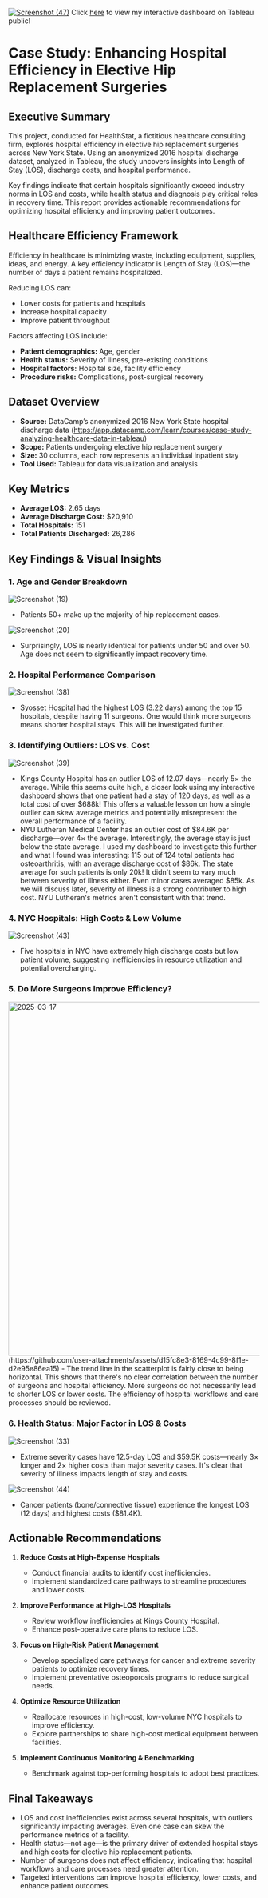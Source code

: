 [![Screenshot (47)](https://github.com/user-attachments/assets/cf8480eb-e70c-4039-b50b-fc4a4f7209b7)](https://public.tableau.com/app/profile/max.freyter/viz/HealthcareEfficiencyHipReplacementMetrics/Overview3)
Click [here](https://public.tableau.com/app/profile/max.freyter/viz/HealthcareEfficiencyHipReplacementMetrics/Overview3) to view my interactive dashboard on Tableau public!


# Case Study: Enhancing Hospital Efficiency in Elective Hip Replacement Surgeries

## Executive Summary
This project, conducted for HealthStat, a fictitious healthcare consulting firm, explores hospital efficiency in elective hip replacement surgeries across New York State. Using an anonymized 2016 hospital discharge dataset, analyzed in Tableau, the study uncovers insights into Length of Stay (LOS), discharge costs, and hospital performance.

Key findings indicate that certain hospitals significantly exceed industry norms in LOS and costs, while health status and diagnosis play critical roles in recovery time. This report provides actionable recommendations for optimizing hospital efficiency and improving patient outcomes.

## Healthcare Efficiency Framework
Efficiency in healthcare is minimizing waste, including equipment, supplies, ideas, and energy. A key efficiency indicator is Length of Stay (LOS)—the number of days a patient remains hospitalized.

Reducing LOS can:
- Lower costs for patients and hospitals
- Increase hospital capacity
- Improve patient throughput

Factors affecting LOS include:
- **Patient demographics:** Age, gender
- **Health status:** Severity of illness, pre-existing conditions
- **Hospital factors:** Hospital size, facility efficiency
- **Procedure risks:** Complications, post-surgical recovery

## Dataset Overview
- **Source:** DataCamp’s anonymized 2016 New York State hospital discharge data (https://app.datacamp.com/learn/courses/case-study-analyzing-healthcare-data-in-tableau)
- **Scope:** Patients undergoing elective hip replacement surgery
- **Size:** 30 columns, each row represents an individual inpatient stay
- **Tool Used:** Tableau for data visualization and analysis

## Key Metrics
- **Average LOS:** 2.65 days
- **Average Discharge Cost:** $20,910
- **Total Hospitals:** 151
- **Total Patients Discharged:** 26,286

## Key Findings & Visual Insights

### 1. Age and Gender Breakdown
![Screenshot (19)](https://github.com/user-attachments/assets/717d24da-721d-48de-b6a9-853f59c0f191)
- Patients 50+ make up the majority of hip replacement cases.


![Screenshot (20)](https://github.com/user-attachments/assets/e5d291e9-ae22-4bd8-afad-90fa0cebb6e2)
- Surprisingly, LOS is nearly identical for patients under 50 and over 50. Age does not seem to significantly impact recovery time.


### 2. Hospital Performance Comparison
![Screenshot (38)](https://github.com/user-attachments/assets/81879daa-11f6-4789-a3d9-cf38ea8e0349)

- Syosset Hospital had the highest LOS (3.22 days) among the top 15 hospitals, despite having 11 surgeons. One would think more surgeons means shorter hospital stays. This will be investigated further.


### 3. Identifying Outliers: LOS vs. Cost
![Screenshot (39)](https://github.com/user-attachments/assets/87e2e542-ff57-43e8-9dcf-d4ca718bca87)
- Kings County Hospital has an outlier LOS of 12.07 days—nearly 5× the average. While this seems quite high, a closer look using my interactive dashboard shows that one patient had a stay of 120 days, as well as a total cost of over $688k! This offers a valuable lesson on how a single outlier can skew average metrics and potentially misrepresent the overall performance of a facility.
- NYU Lutheran Medical Center has an outlier cost of $84.6K per discharge—over 4× the average. Interestingly, the average stay is just below the state average. I used my dashboard to investigate this further and what I found was interesting: 115 out of 124 total patients had osteoarthritis, with an average discharge cost of $86k. The state average for such patients is only 20k! It didn't seem to vary much between severity of illness either. Even minor cases averaged $85k. As we will discuss later, severity of illness is a strong contributer to high cost. NYU Lutheran's metrics aren't consistent with that trend.


### 4. NYC Hospitals: High Costs & Low Volume
![Screenshot (43)](https://github.com/user-attachments/assets/8879acce-0c01-49b7-a10a-6c07543d5319)
- Five hospitals in NYC have extremely high discharge costs but low patient volume, suggesting inefficiencies in resource utilization and potential overcharging.


### 5. Do More Surgeons Improve Efficiency?
<img width="708" alt="2025-03-17" src="https://github.com/user-attachments/assets/5c4838cd-e985-4f1d-84fc-805c5431acc9" />
(https://github.com/user-attachments/assets/d15fc8e3-8169-4c99-8f1e-d2e95e86ea15)
- The trend line in the scatterplot is fairly close to being horizontal. This shows that there's no clear correlation between the number of surgeons and hospital efficiency. More surgeons do not necessarily lead to shorter LOS or lower costs. The efficiency of hospital workflows and care processes should be reviewed. 


### 6. Health Status: Major Factor in LOS & Costs
![Screenshot (33)](https://github.com/user-attachments/assets/17254461-4c7b-4805-a427-8c77b1fc9ea3)
- Extreme severity cases have 12.5-day LOS and $59.5K costs—nearly 3× longer and 2× higher costs than major severity cases. It's clear that severity of illness impacts length of stay and costs.

![Screenshot (44)](https://github.com/user-attachments/assets/99c911e8-415b-4ad7-be98-24241c583e3d)
- Cancer patients (bone/connective tissue) experience the longest LOS (12 days) and highest costs ($81.4K). 

## Actionable Recommendations

1. **Reduce Costs at High-Expense Hospitals**
   - Conduct financial audits to identify cost inefficiencies.
   - Implement standardized care pathways to streamline procedures and lower costs.

2. **Improve Performance at High-LOS Hospitals**
   - Review workflow inefficiencies at Kings County Hospital.
   - Enhance post-operative care plans to reduce LOS.

3. **Focus on High-Risk Patient Management**
   - Develop specialized care pathways for cancer and extreme severity patients to optimize recovery times.
   - Implement preventative osteoporosis programs to reduce surgical needs.

4. **Optimize Resource Utilization**
   - Reallocate resources in high-cost, low-volume NYC hospitals to improve efficiency.
   - Explore partnerships to share high-cost medical equipment between facilities.

5. **Implement Continuous Monitoring & Benchmarking**
   - Benchmark against top-performing hospitals to adopt best practices.

## Final Takeaways
- LOS and cost inefficiencies exist across several hospitals, with outliers significantly impacting averages. Even one case can skew the performance metrics of a facility.
- Health status—not age—is the primary driver of extended hospital stays and high costs for elective hip replacement patients.
- Number of surgeons does not affect efficiency, indicating that hospital workflows and care processes need greater attention.
- Targeted interventions can improve hospital efficiency, lower costs, and enhance patient outcomes.

